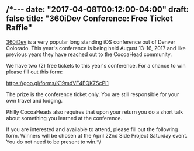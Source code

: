 /*---
date: "2017-04-08T00:12:00-04:00"
draft: false
title: "360iDev Conference: Free Ticket Raffle"
---

[360iDev](https://360idev.com/) is a very popular long standing iOS conference out of Denver Colorado. This year's conference is being held August 13-16, 2017 and like previous years they have [reached out](https://360idev.com/cocoaheads/) to the CocoaHead community.

We have two (2) free tickets to this year's conference. For a chance to win please fill out this form:

<https://goo.gl/forms/K19mdVE4EQK7ScPi1>

The prize is the conference ticket only. You are still responsible for your own travel and lodging.

Philly CocoaHeads also requires that upon your return you do a short talk about something you learned at the conference.

If you are interested and available to attend, please fill out the following form. Winners will be chosen at the April 22nd Side Project Saturday event. You do not need to be present to win.*/
